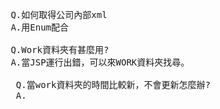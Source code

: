 <pre>
 Q.如何取得公司內部xml
 A.用Enum配合

 Q.Work資料夾有甚麼用?
 A.當JSP運行出錯，可以來WORK資料夾找尋。

  Q.當work資料夾的時間比較新，不會更新怎麼辦?
  A.


 </pre>
